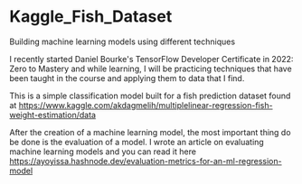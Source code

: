 # Kaggle_Fish_Dataset
Building machine learning models using different techniques 

I recently started Daniel Bourke's TensorFlow Developer Certificate in 2022: Zero to Mastery and while learning, I will be practicing techniques that have been taught in the course and applying them to data that I find. 

This is a simple classification model built for a fish prediction dataset found at https://www.kaggle.com/akdagmelih/multiplelinear-regression-fish-weight-estimation/data

After the creation of a machine learning model, the most important thing do be done is the evaluation of a model. I wrote an article on evaluating machine learning models and you can read it here https://ayoyissa.hashnode.dev/evaluation-metrics-for-an-ml-regression-model
